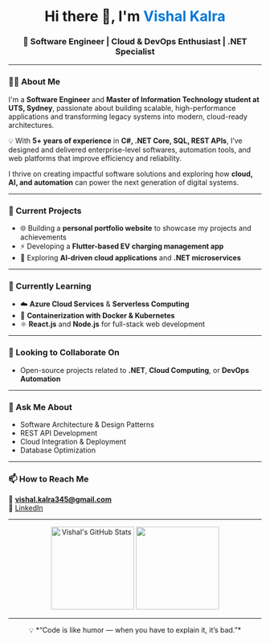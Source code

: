 <h1 align="center">Hi there 👋, I'm <span style="color:#0078D7">Vishal Kalra</span></h1>
<h3 align="center">🚀 Software Engineer | Cloud & DevOps Enthusiast | .NET Specialist</h3>

---

### 👨‍💻 About Me  
I'm a **Software Engineer** and **Master of Information Technology student at UTS, Sydney**, passionate about building scalable, high-performance applications and transforming legacy systems into modern, cloud-ready architectures.

💡 With **5+ years of experience** in **C#, .NET Core, SQL, REST APIs**, I’ve designed and delivered enterprise-level softwares, automation tools, and web platforms that improve efficiency and reliability.  

I thrive on creating impactful software solutions and exploring how **cloud, AI, and automation** can power the next generation of digital systems.

---

### 🔭 Current Projects  
- 🌐 Building a **personal portfolio website** to showcase my projects and achievements   
- ⚡ Developing a **Flutter-based EV charging management app**  
- 🤖 Exploring **AI-driven cloud applications** and **.NET microservices**
  
---

### 🌱 Currently Learning  
- ☁️ **Azure Cloud Services** & **Serverless Computing**  
- 🐳 **Containerization with Docker & Kubernetes**  
- ⚛️ **React.js** and **Node.js** for full-stack web development  

---

### 👯 Looking to Collaborate On  
- Open-source projects related to **.NET**, **Cloud Computing**, or **DevOps Automation**  

---

### 💬 Ask Me About  
- Software Architecture & Design Patterns  
- REST API Development  
- Cloud Integration & Deployment  
- Database Optimization  

---

### 📫 How to Reach Me  
📧 **[vishal.kalra345@gmail.com](mailto:vishal.kalra345@gmail.com)**  
💼 [LinkedIn](https://linkedin.com/in/vishalkalra)  

---

<p align="center">
  <img src="https://github-readme-stats.vercel.app/api?username=vishalkalra&show_icons=true&theme=tokyonight&hide_border=true" alt="Vishal's GitHub Stats" height="165" />
  <img src="https://github-readme-stats.vercel.app/api/top-langs/?username=vishalkalra&layout=compact&theme=tokyonight&hide_border=true" height="165" />
</p>

---

<p align="center">
  💡 *“Code is like humor — when you have to explain it, it’s bad.”*
</p>
